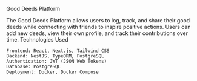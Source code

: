 Good Deeds Platform

The Good Deeds Platform allows users to log, track, and share their good deeds while connecting with friends to inspire positive actions. Users can add new deeds, view their own profile, and track their contributions over time.
Technologies Used

    Frontend: React, Next.js, Tailwind CSS
    Backend: NestJS, TypeORM, PostgreSQL
    Authentication: JWT (JSON Web Tokens)
    Database: PostgreSQL
    Deployment: Docker, Docker Compose
